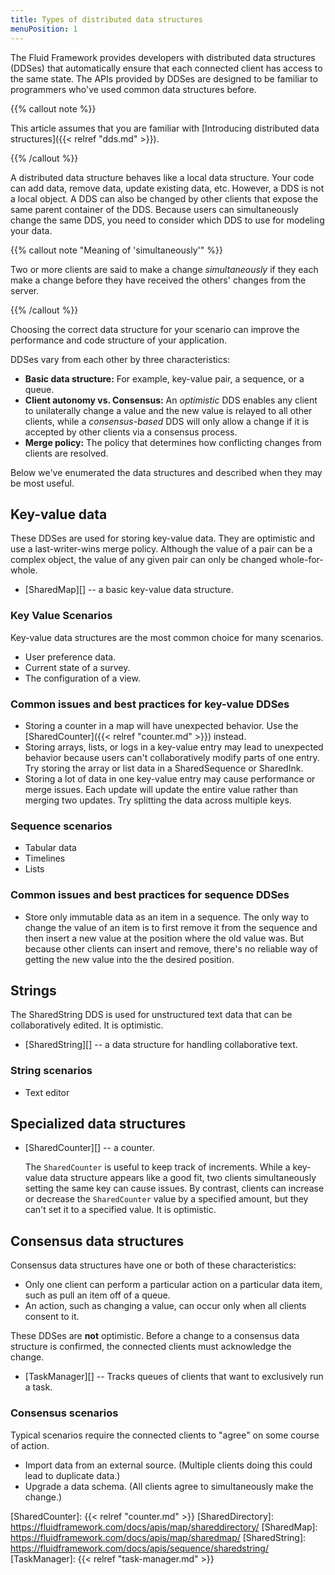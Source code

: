 ```yaml
---
title: Types of distributed data structures
menuPosition: 1
---
```


The Fluid Framework provides developers with distributed data structures (DDSes) that automatically ensure that each
connected client has access to the same state. The APIs provided by DDSes are designed to be familiar to programmers
who've used common data structures before.

{{% callout note %}}

This article assumes that you are familiar with
[Introducing distributed data structures]({{< relref "dds.md" >}}).

{{% /callout %}}

A distributed data structure behaves like a local data structure. Your code can add data, remove data, update existing data,
etc.
However, a DDS is not a local object.
A DDS can also be changed by other clients that expose the same parent container of the DDS.
Because users can simultaneously change the same DDS, you need to consider which DDS to use for modeling your data.

{{% callout note "Meaning of 'simultaneously'" %}}

Two or more clients are said to make a change *simultaneously* if they each make a change before they have received the
others' changes from the server.

{{% /callout %}}

Choosing the correct data structure for your scenario can improve the performance and code structure of your application.

DDSes vary from each other by three characteristics:

- **Basic data structure:** For example, key-value pair, a sequence, or a queue.
- **Client autonomy vs. Consensus:** An *optimistic* DDS enables any client to unilaterally change a value and the new
  value is relayed to all other clients, while a *consensus-based* DDS will only allow a change if it is accepted by other clients via a
  consensus process.
- **Merge policy:** The policy that determines how conflicting changes from clients are resolved.

Below we've enumerated the data structures and described when they may be most useful.

## Key-value data

These DDSes are used for storing key-value data. They are optimistic and use a last-writer-wins merge policy. Although
the value of a pair can be a complex object, the value of any given pair can only be changed whole-for-whole.

- [SharedMap][] -- a basic key-value data structure.

### Key Value Scenarios

Key-value data structures are the most common choice for many scenarios.

- User preference data.
- Current state of a survey.
- The configuration of a view.

### Common issues and best practices for key-value DDSes

- Storing a counter in a map will have unexpected behavior. Use the [SharedCounter]({{< relref "counter.md" >}}) instead.
- Storing arrays, lists, or logs in a key-value entry may lead to unexpected behavior because users can't
  collaboratively modify parts of one entry. Try storing the array or list data in a SharedSequence or SharedInk.
- Storing a lot of data in one key-value entry may cause performance or merge issues. Each update will update the entire
  value rather than merging two updates. Try splitting the data across multiple keys.

### Sequence scenarios

- Tabular data
- Timelines
- Lists

### Common issues and best practices for sequence DDSes

- Store only immutable data as an item in a sequence. The only way to change the value of an item is to first remove it
  from the sequence and then insert a new value at the position where the old value was. But because other clients can
  insert and remove, there's no reliable way of getting the new value into the the desired position.

## Strings

The SharedString DDS is used for unstructured text data that can be collaboratively edited. It is optimistic.

- [SharedString][] -- a data structure for handling collaborative text.

### String scenarios

- Text editor

## Specialized data structures

- [SharedCounter][] -- a counter.

  The `SharedCounter` is useful to keep track of increments.
  While a key-value data structure appears like a good fit, two clients simultaneously setting the same key can cause issues.
  By contrast, clients can increase or decrease the `SharedCounter` value by a specified amount, but they can't set it to a specified value.
  It is optimistic.

## Consensus data structures

Consensus data structures have one or both of these characteristics:

- Only one client can perform a particular action on a particular data item, such as pull an item off of a queue.
- An action, such as changing a value, can occur only when all clients consent to it.

These DDSes are **not** optimistic. Before a change to a consensus data structure is confirmed, the connected clients
must acknowledge the change.

- [TaskManager][] -- Tracks queues of clients that want to exclusively run a task.

### Consensus scenarios

Typical scenarios require the connected clients to "agree" on some course of action.

- Import data from an external source. (Multiple clients doing this could lead to duplicate data.)
- Upgrade a data schema. (All clients agree to simultaneously make the change.)

<!-- Links -->
[SharedCounter]: {{< relref "counter.md" >}}
[SharedDirectory]: https://fluidframework.com/docs/apis/map/shareddirectory/
[SharedMap]: https://fluidframework.com/docs/apis/map/sharedmap/
[SharedString]: https://fluidframework.com/docs/apis/sequence/sharedstring/
[TaskManager]: {{< relref "task-manager.md" >}}
